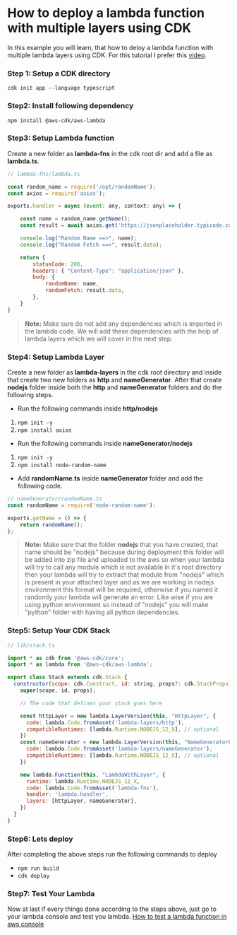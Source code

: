 # How to deploy a lambda function with multiple layers using CDK

In this example you will learn, that how to deloy a lambda function with multiple lambda layers using CDK. For this tutorial I prefer this [video](https://www.youtube.com/watch?v=i12H4cUFudU "vidoe").

### Step 1: Setup a CDK directory
`cdk init app --language typescript`

### Step2: Install following dependency
`npm install @aws-cdk/aws-lambda`

### Step3: Setup Lambda function
Create a new folder as **lambda-fns** in the cdk root dir and add a file as **lambda.ts**.
```javascript
// lambda-fns/lambda.ts

const random_name = require('/opt/randomName');
const axios = require('axios');

exports.handler = async (event: any, context: any) => {

    const name = random_name.getName();
    const result = await axios.get('https://jsonplaceholder.typicode.com/todos/1');

    console.log("Random Name ==>", name);
    console.log("Random Fetch ==>", result.data);

    return {
        statusCode: 200,
        headers: { "Content-Type": "application/json" },
        body: {
            randomName: name,
            randomFetch: result.data,
        },
    }
}
```
> **Note:** Make sure do not add any dependencies which is imported in the lambda code. We will add these dependencies with the help of lambda layers which we will cover in the next step.

### Step4: Setup Lambda Layer
Create a new folder as **lambda-layers** in the cdk root directory and inside that create two new folders as **http** and **nameGenerator**. After that create **nodejs** folder inside both the **http** and **nameGenerator** folders and do the following steps.
- Run the following commands inside **http/nodejs**
1. `npm init -y`
1. `npm install axios`

- Run the following commands inside **nameGenerator/nodejs**
1. `npm init -y`
1. `npm install node-random-name`


- Add **randomName.ts** inside **nameGenerator** folder and add the following code.

```javascript
// nameGenerator/randomName.ts
const randomName = require('node-random-name');

exports.getName = () => {
    return randomName();
};
```
> **Note:** Make sure that the folder **nodejs** that you have created, that name should be "nodejs" because during deployment this folder will be added into zip file and uploaded to the aws so when your lambda will try to call any module which is not available in it's root directory then your lambda will try to extract that module from "nodejs" which is present in your attached layer and as we are working in nodejs environment this format will be required, otherwise if you named it randomly your lambda will generate an error. Like wise if you are using python environment so instead of "nodejs" you will make "python" folder with having all python dependencies.

### Step5: Setup Your CDK Stack
```javascript
// lib/stack.ts

import * as cdk from '@aws-cdk/core';
import * as lambda from '@aws-cdk/aws-lambda';

export class Stack extends cdk.Stack {
  constructor(scope: cdk.Construct, id: string, props?: cdk.StackProps) {
    super(scope, id, props);

    // The code that defines your stack goes here

    const httpLayer = new lambda.LayerVersion(this, "HttpLayer", {
      code: lambda.Code.fromAsset('lambda-layers/http'),
      compatibleRuntimes: [lambda.Runtime.NODEJS_12_X], // optional 
    })
    const nameGenerator = new lambda.LayerVersion(this, "NameGeneratorLayer", {
      code: lambda.Code.fromAsset('lambda-layers/nameGenerator'),
      compatibleRuntimes: [lambda.Runtime.NODEJS_12_X], // optional 
    })

    new lambda.Function(this, "LambdaWithLayer", {
      runtime: lambda.Runtime.NODEJS_12_X,
      code: lambda.Code.fromAsset('lambda-fns'),
      handler: 'lambda.handler',
      layers: [httpLayer, nameGenerator],
    })
  }
}

```
### Step6: Lets deploy
After completing the above steps run the following commands to deploy
- `npm run build`
- `cdk deploy`

### Step7: Test Your Lambda
Now at last if every things done according to the steps above, just go to your lambda console and test you lambda.
[How to test a lambda function in aws console](https://www.youtube.com/watch?v=seaBeltaKhw&feature=youtu.be&t=310 "How to test a lambda function in aws console")
